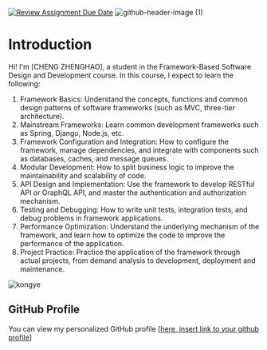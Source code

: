 [![Review Assignment Due Date](https://classroom.github.com/assets/deadline-readme-button-22041afd0340ce965d47ae6ef1cefeee28c7c493a6346c4f15d667ab976d596c.svg)](https://classroom.github.com/a/0MOLbOcH)
![github-header-image (1)](https://github.com/user-attachments/assets/ad0969c5-ed1a-4bdd-a50b-ce6b67454753)


# Introduction
Hi! I'm [CHENG ZHENGHAO], a student in the Framework-Based Software Design and Development course. 
In this course, I expect to learn the following:

1. Framework Basics: Understand the concepts, functions and common design patterns of software frameworks (such as MVC, three-tier architecture).
2. Mainstream Frameworks: Learn common development frameworks such as Spring, Django, Node.js, etc.
3. Framework Configuration and Integration: How to configure the framework, manage dependencies, and integrate with components such as databases, caches, and message queues.
4. Modular Development: How to split business logic to improve the maintainability and scalability of code.
5. API Design and Implementation: Use the framework to develop RESTful API or GraphQL API, and master the authentication and authorization mechanism.
6. Testing and Debugging: How to write unit tests, integration tests, and debug problems in framework applications.
7. Performance Optimization: Understand the underlying mechanism of the framework, and learn how to optimize the code to improve the performance of the application.
8. Project Practice: Practice the application of the framework through actual projects, from demand analysis to development, deployment and maintenance.

![kongye](https://github.com/user-attachments/assets/2ec81621-8b6e-41fb-8518-23cea34ecb76)

## GitHub Profile

You can view my personalized GitHub profile [[here, insert link to your github profile](https://github.com/settings/profile)]

